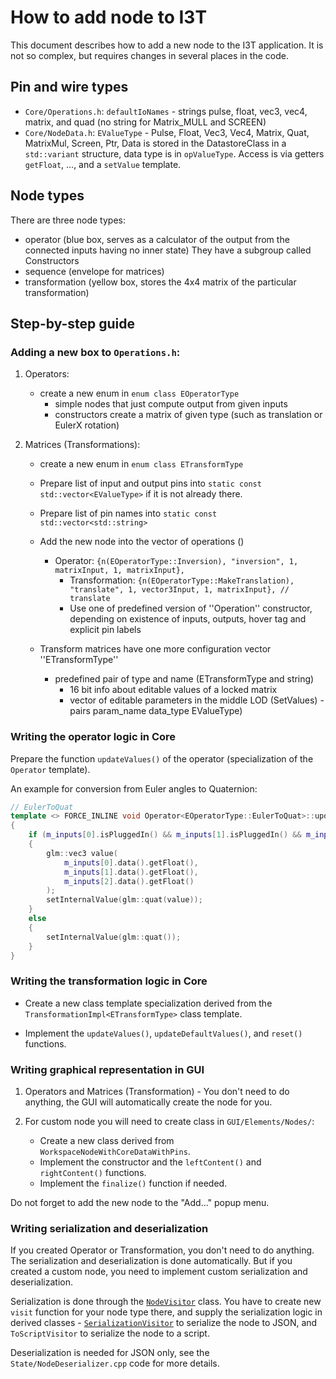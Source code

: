 # How to add node to I3T
This document describes how to add a new node to the I3T application.
It is not so complex, but requires changes in several places in the code.

## Pin and wire types
- `Core/Operations.h`: `defaultIoNames` - strings pulse, float, vec3, vec4, matrix, and quad (no string for Matrix_MULL and SCREEN)
- `Core/NodeData.h`: `EValueType`       - Pulse, Float, Vec3, Vec4, Matrix, Quat, MatrixMul, Screen, Ptr,
Data is stored in the DatastoreClass in a `std::variant` structure, data type is in `opValueType`. 
Access is via getters `getFloat`, ..., and a `setValue` template.

## Node types
There are three node types:
- operator (blue box, serves as a calculator of the output from the connected inputs having no inner state)
  They have a subgroup called Constructors
- sequence (envelope for matrices)
- transformation (yellow box, stores the 4x4 matrix of the particular transformation)

## Step-by-step guide
### Adding a new box to `Operations.h`:

1. Operators:
   - create a new enum in ``enum class EOperatorType``
     - simple nodes that just compute output from given inputs
     - constructors create a matrix of given type (such as translation or EulerX rotation)

2. Matrices (Transformations):
   - create a new enum in ``enum class ETransformType``	

   - Prepare list of input and output pins into ``static const std::vector<EValueType>`` if it is not already there.
   - Prepare list of pin names into ``static const std::vector<std::string>``

   - Add the new node into the vector of operations ()
     - Operator: ``{n(EOperatorType::Inversion), "inversion", 1, matrixInput, 1, matrixInput},``
       - Transformation: ``{n(EOperatorType::MakeTranslation), "translate", 1, vector3Input, 1, matrixInput}, // translate``
       - Use one of predefined version of ''Operation'' constructor, depending on existence of inputs, outputs, hover tag and explicit pin labels

   - Transform matrices have one more configuration vector ''ETransformType'' 
     - predefined pair of type and name (ETransformType and string)
       - 16 bit info about editable values of a locked matrix
       - vector of editable parameters in the middle LOD (SetValues) - pairs param_name data_type EValueType)
	
### Writing the operator logic in Core
Prepare the function ``updateValues()`` of the operator (specialization of the ``Operator`` template). 

An example for conversion from Euler angles to Quaternion:
```cpp
// EulerToQuat
template <> FORCE_INLINE void Operator<EOperatorType::EulerToQuat>::updateValues(int inputIndex)
{
	if (m_inputs[0].isPluggedIn() && m_inputs[1].isPluggedIn() && m_inputs[2].isPluggedIn())
	{
		glm::vec3 value(
			m_inputs[0].data().getFloat(), 
			m_inputs[1].data().getFloat(),
			m_inputs[2].data().getFloat()
		); 
		setInternalValue(glm::quat(value));
	}
	else
	{
		setInternalValue(glm::quat());
	}
}
```

### Writing the transformation logic in Core

- Create a new class template specialization derived from the `TransformationImpl<ETransformType>` class template.

- Implement the `updateValues()`, `updateDefaultValues()`, and `reset()` functions.

### Writing graphical representation in GUI

1. Operators and Matrices (Transformation) - You don't need to do anything, the GUI will automatically create the node for you.

2. For custom node you will need to create class in `GUI/Elements/Nodes/`:
   - Create a new class derived from `WorkspaceNodeWithCoreDataWithPins`.
   - Implement the constructor and the `leftContent()` and `rightContent()` functions.
   - Implement the `finalize()` function if needed.

Do not forget to add the new node to the "Add..." popup menu.


### Writing serialization and deserialization

If you created Operator or Transformation, you don't need to do anything. 
The serialization and deserialization is done automatically.
But if you created a custom node, you need to implement custom serialization and deserialization.

Serialization is done through the [`NodeVisitor`](../cpp-api-reference/classes/classNodeVisitor.html) class. 
You have to create new `visit` function for your node type there, and supply the serialization logic
in derived classes - [`SerializationVisitor`](../cpp-api-reference/classes/classSerializationVisitor.html)
to serialize the node to JSON, and `ToScriptVisitor` to serialize the node to a script.

Deserialization is needed for JSON only, see the `State/NodeDeserializer.cpp` code for more details.
